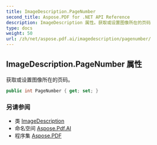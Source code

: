 ```yaml
---
title: ImageDescription.PageNumber
second_title: Aspose.PDF for .NET API Reference
description: ImageDescription 属性。获取或设置图像所在的页码
type: docs
weight: 50
url: /zh/net/aspose.pdf.ai/imagedescription/pagenumber/
---
```

## ImageDescription.PageNumber 属性

获取或设置图像所在的页码。

```csharp
public int PageNumber { get; set; }
```

### 另请参阅

* 类 [ImageDescription](../)
* 命名空间 [Aspose.Pdf.AI](../../../aspose.pdf.ai/)
* 程序集 [Aspose.PDF](../../../)